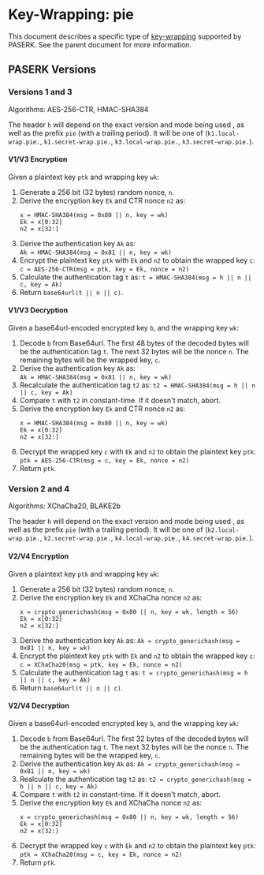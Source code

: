 # Key-Wrapping: pie

This document describes a specific type of [key-wrapping](../Wrap.md)
supported by PASERK. See the parent document for more information.

## PASERK Versions

### Versions 1 and 3

Algorithms: AES-256-CTR, HMAC-SHA384

The header `h` will depend on the exact version and mode being used
, as well as the prefix `pie` (with a trailing period). It will be one of
(`k1.local-wrap.pie.`, `k1.secret-wrap.pie.`, `k3.local-wrap.pie.`, 
`k3.secret-wrap.pie.`).

#### V1/V3 Encryption

Given a plaintext key `ptk` and wrapping key `wk`:

1. Generate a 256 bit (32 bytes) random nonce, `n`.
2. Derive the encryption key `Ek` and CTR nonce `n2` as:
   ```
   x = HMAC-SHA384(msg = 0x80 || n, key = wk)
   Ek = x[0:32]
   n2 = x[32:]
   ```
3. Derive the authentication key `Ak` as:  
   `Ak = HMAC-SHA384(msg = 0x81 || n, key = wk)`
4. Encrypt the plaintext key `ptk` with `Ek` and `n2` to obtain the 
   wrapped key `c`:  
   `c = AES-256-CTR(msg = ptk, key = Ek, nonce = n2)`
5. Calculate the authentication tag `t` as:
   `t = HMAC-SHA384(msg = h || n || c, key = Ak)`
6. Return `base64url(t || n || c)`.

#### V1/V3 Decryption

Given a base64url-encoded encrypted key `b`, and the wrapping key `wk`:

1. Decode `b` from Base64url. The first 48 bytes of the decoded bytes will
   be the authentication tag `t`. The next 32 bytes will be the nonce `n`.
   The remaining bytes will be the wrapped key, `c`. 
2. Derive the authentication key `Ak` as:    
   `Ak = HMAC-SHA384(msg = 0x81 || n, key = wk)`
3. Recalculate the authentication tag `t2` as:
   `t2 = HMAC-SHA384(msg = h || n || c, key = Ak)`
4. Compare `t` with `t2` in constant-time. If it doesn't match, abort.
5. Derive the encryption key `Ek` and CTR nonce `n2` as:
   ```
   x = HMAC-SHA384(msg = 0x80 || n, key = wk)
   Ek = x[0:32]
   n2 = x[32:]
   ``` 
6. Decrypt the wrapped key `c` with `Ek` and `n2` to obtain the
   plaintext key `ptk`:  
   `ptk = AES-256-CTR(msg = c, key = Ek, nonce = n2)`
7. Return `ptk`.

### Version 2 and 4

Algorithms: XChaCha20, BLAKE2b

The header `h` will depend on the exact version and mode being used
, as well as the prefix `pie` (with a trailing period). It will be one of
(`k2.local-wrap.pie.`, `k2.secret-wrap.pie.`, `k4.local-wrap.pie.`,
`k4.secret-wrap.pie.`).

#### V2/V4 Encryption

Given a plaintext key `ptk` and wrapping key `wk`:

1. Generate a 256 bit (32 bytes) random nonce, `n`.
2. Derive the encryption key `Ek` and XChaCha nonce `n2` as:
   ```
   x = crypto_generichash(msg = 0x80 || n, key = wk, length = 56)
   Ek = x[0:32]
   n2 = x[32:]
   ```
3. Derive the authentication key `Ak` as:
   `Ak = crypto_generichash(msg = 0x81 || n, key = wk)`
4. Encrypt the plaintext key `ptk` with `Ek` and `n2` to obtain the
   wrapped key `c`:  
   `c = XChaCha20(msg = ptk, key = Ek, nonce = n2)`
5. Calculate the authentication tag `t` as:
   `t = crypto_generichash(msg = h || n || c, key = Ak)`
6. Return `base64url(t || n || c)`.

#### V2/V4 Decryption

Given a base64url-encoded encrypted key `b`, and the wrapping key `wk`:

1. Decode `b` from Base64url. The first 32 bytes of the decoded bytes will
   be the authentication tag `t`. The next 32 bytes will be the nonce `n`.
   The remaining bytes will be the wrapped key, `c`.
2. Derive the authentication key `Ak` as:
   `Ak = crypto_generichash(msg = 0x81 || n, key = wk)`
3. Realculate the authentication tag `t2` as:
   `t2 = crypto_generichash(msg = h || n || c, key = Ak)`
4. Compare `t` with `t2` in constant-time. If it doesn't match, abort.
5. Derive the encryption key `Ek` and XChaCha nonce `n2` as:
   ```
   x = crypto_generichash(msg = 0x80 || n, key = wk, length = 56)
   Ek = x[0:32]
   n2 = x[32:]
   ```
6. Decrypt the wrapped key `c` with `Ek` and `n2` to obtain the
   plaintext key `ptk`:  
   `ptk = XChaCha20(msg = c, key = Ek, nonce = n2)`
7. Return `ptk`.
